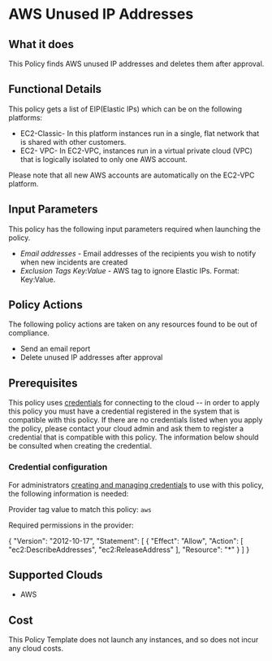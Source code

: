 # AWS Unused IP Addresses

## What it does

This Policy finds AWS unused IP addresses and deletes them after approval.

## Functional Details

This policy gets a list of EIP(Elastic IPs) which can be on the following platforms:

- EC2-Classic- In this platform instances run in a single, flat network that is shared with other customers.
- EC2- VPC- In EC2-VPC, instances run in a virtual private cloud (VPC) that is logically isolated to only one AWS account.

Please note that all new AWS accounts are automatically on the EC2-VPC platform.

## Input Parameters

This policy has the following input parameters required when launching the policy.

- *Email addresses* - Email addresses of the recipients you wish to notify when new incidents are created 
- *Exclusion Tags Key:Value* - AWS tag to ignore Elastic IPs. Format: Key:Value.

## Policy Actions

The following policy actions are taken on any resources found to be out of compliance.

- Send an email report 
- Delete unused IP addresses after approval

## Prerequisites

This policy uses [credentials](https://docs.rightscale.com/policies/users/guides/credential_management.html) for connecting to the cloud -- in order to apply this policy you must have a credential registered in the system that is compatible with this policy. If there are no credentials listed when you apply the policy, please contact your cloud admin and ask them to register a credential that is compatible with this policy. The information below should be consulted when creating the credential.  

### Credential configuration

For administrators [creating and managing credentials](https://docs.rightscale.com/policies/users/guides/credential_management.html) to use with this policy, the following information is needed:

Provider tag value to match this policy: `aws`

Required permissions in the provider:

{
  "Version": "2012-10-17",
  "Statement": [
        {
        "Effect": "Allow", 
        "Action": [
          "ec2:DescribeAddresses",
          "ec2:ReleaseAddress"
        ],
        "Resource": "*"
        }
  ] 
}

## Supported Clouds

- AWS

## Cost

This Policy Template does not launch any instances, and so does not incur any cloud costs.